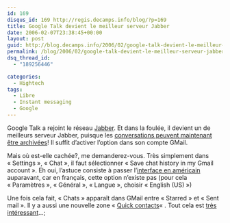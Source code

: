 ```yaml
---
id: 169
disqus_id: 169 http://regis.decamps.info/blog/?p=169
title: Google Talk devient le meilleur serveur Jabber
date: 2006-02-07T23:38:45+00:00
layout: post
guid: http://blog.decamps.info/2006/02/google-talk-devient-le-meilleur-serveur-jabber-2/
permalink: /blog/2006/02/google-talk-devient-le-meilleur-serveur-jabber-2/
dsq_thread_id:
  - "189256446"

categories:
  - Hightech
tags:
  - Libre
  - Instant messaging
  - Google
---
```

Google Talk a rejoint le réseau [Jabber](http://www.jabber.org/). Et dans la foulée, il devient un de meilleurs serveur Jabber, puisque les [conversations peuvent maintenant être archivées](http://googletalk.blogspot.com/2006/02/save-chat-and-more.html)! Il suffit d’activer l’option dans son compte GMail.

Mais où est-elle cachée?, me demanderez-vous. Très simplement dans « Settings », « Chat », il faut sélectionner « Save chat history in my Gmail account ». Eh oui, l’astuce consiste à passer l’[interface en américain](http://adrianhardy.com/2006/02/have-gmail-devs-forgot-about-their-uk.html) auparavant, car en français, cette option n’existe pas (pour cela « Paramètres », « Général », « Langue », choisir « English (US) »)

Une fois cela fait, « Chats » apparaît dans GMail entre « Starred » et « Sent mail ». Il y a aussi une nouvelle zone « [Quick contacts](https://mail.google.com/mail/help/chat.html)« . Tout cela est [très intéressant](http://googleblog.blogspot.com/2006/02/chat-email-crazy-delicious.html)…;
